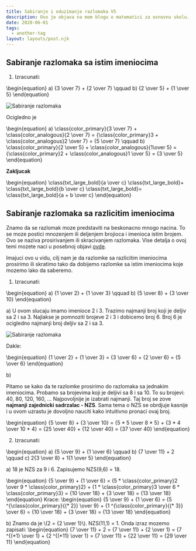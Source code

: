 ```yaml
---
title: Sabiranje i oduzimanje razlomaka V5
description: Ovo je objava na mom blogu o matematici za osnovnu skolu.
date: 2020-06-01
tags:
  - another-tag
layout: layouts/post.njk
---
```


## Sabiranje razlomaka sa istim imeniocima

1) Izracunati:

\begin{equation}
a) {3 \over 7} + {2 \over 7} \qquad b) {2 \over 5} + {1 \over 5}
\end{equation}

![Sabiranje razlomaka](/mitrika/img/sabiranje_i_oduzimanje_razlomaka/Objava1Z1_color.png)

Ocigledno je

\begin{equation}
a) \class{color_primary}{3 \over 7} + \class{color_analogous}{2 \over 7} = {\class{color_primary}3 + \class{color_analogous}2 \over 7} = {5 \over 7} \qquad b) \class{color_primary}{2 \over 5} + \class{color_analogous}{1\over 5} = {\class{color_primary}2 + \class{color_analogous}1 \over 5} = {3 \over 5}
\end{equation}


<span style="color:redx">**Zakljucak**</span>

\begin{equation}
\class{txt_large_bold}{a \over c} \class{txt_large_bold}+ \class{txt_large_bold}{b \over c} \class{txt_large_bold}= \class{txt_large_bold}{a + b \over c}
\end{equation}

## Sabiranje razlomaka sa razlicitim imeniocima

Znamo da se razlomak moze predstaviti na beskonacno mnogo nacina. To se moze postici mnozenjem ili deljenjem brojioca i imenioca istim brojem. Ovo se naziva prosirivanjem ili skracivanjem razlomaka. Vise detalja o ovoj temi mozete naci u posebnoj objavi [ovde](TBD).

Imajuci ovo u vidu, cilj nam je da razlomke sa razlicitim imeniocima prosirimo ili skratimo tako da dobijemo razlomke sa istim imeniocima koje mozemo lako da saberemo.

1) Izracunati:

\begin{equation}
a) {1 \over 2} + {1 \over 3} \qquad b) {5 \over 8} + {3 \over 10}
\end{equation}

a) U ovom slucaju imamo imenioce 2 i 3. Trazimo najmanji broj koji je deljiv sa 2 i sa 3. Najlakse je pomnoziti brojeve 2 i 3 i dobicemo broj 6. Broj 6 je ocigledno najmanji broj deljiv sa 2 i sa 3.

![Sabiranje razlomaka](/mitrika/img/sabiranje_i_oduzimanje_razlomaka_razlicit_imenilac/Objava2Z1A_color@3x.png)

Dakle:

\begin{equation}
{1 \over 2} + {1 \over 3} = {3 \over 6} + {2 \over 6} = {5 \over 6}
\end{equation}

b)

Pitamo se kako da te razlomke prosirimo do razlomaka sa jednakim imeniocima.
Probamo sa brojevima koji je deljivi sa 8 i sa 10.
To su brojevi: 40, 80, 120, 160, ...
Najpovoljnije je izabrati najmanji. Taj broj se zove **najmanji zajednicki sadrzalac - NZS**. Sama tema o NZS se obrdjuje kasnije i u ovom uzrastu je dovoljno nauciti kako intuitivno pronaci ovaj broj.

\begin{equation}
{5 \over 8} + {3 \over 10} = {5 * 5 \over 8 * 5} + {3 * 4 \over 10 * 4} = {25 \over 40} + {12 \over 40} = {37 \over 40}
\end{equation}

2) Izracunati:

\begin{equation}
a) {5 \over 9} + {1 \over 6} \qquad b) {7 \over 11} + 2 \qquad c) 2{3 \over 8} + 1{1 \over 5}
\end{equation}

a) 18 je NZS za 9 i 6. Zapisujemo NZS(9,6) = 18.

\begin{equation}
{5 \over 9} + {1 \over 6} = {5 * \class{color_primary}2 \over 9 * \class{color_primary}2} + {1 * \class{color_primary}3 \over 6 * \class{color_primary}3} = {10 \over 18} + {3 \over 18} = {13 \over 18}
\end{equation}
Krace:
\begin{equation}
{5 \over 9} + {1 \over 6} = {5 ^{\class{color_primary}{(* 2}} \over 9} + {1 ^{\class{color_primary}{(* 3}} \over 6} = {10 \over 18} + {3 \over 18} = {13 \over 18}
\end{equation}


b) Znamo da je \\(2 = {2 \\over 1}\\). NZS(11,1) = 1. Onda izraz mozemo zapisati:
\begin{equation}
 {7 \over 11} + 2 =  {7 \over 11} + {2 \over 1} = {7 ^{(*1} \over 1} + {2 ^{(*11} \over 1} = {7 \over 11} + {22 \over 11} = {29 \over 11}
\end{equation}


